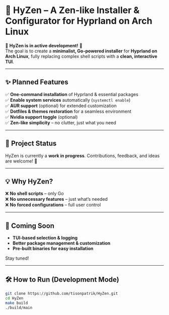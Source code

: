 # 📌 HyZen – A Zen-like Installer & Configurator for Hyprland on Arch Linux

🚧 **HyZen is in active development!** 🚧  
The goal is to create a **minimalist, Go-powered installer** for **Hyprland on Arch Linux**, fully replacing complex shell scripts with a **clean, interactive TUI**.

---

## ✨ Planned Features

✅ **One-command installation** of Hyprland & essential packages  
✅ **Enable system services** automatically (`systemctl enable`)  
✅ **AUR support** (optional) for extended customization  
✅ **Dotfiles & themes restoration** for a seamless environment  
✅ **Nvidia support toggle** (optional)  
✅ **Zen-like simplicity** – no clutter, just what you need  

---

## 🔧 Project Status

HyZen is currently a **work in progress**. Contributions, feedback, and ideas are welcome! 🚀

---

## 💡 Why HyZen?

❌ **No shell scripts** – only Go  
❌ **No unnecessary features** – just what’s needed  
❌ **No forced configurations** – full user control  

---

## 🚀 Coming Soon

- **TUI-based selection & logging**
- **Better package management & customization**
- **Pre-built binaries for easy installation**  

Stay tuned!  

---

## 🛠 How to Run (Development Mode)

```sh
git clone https://github.com/tisonpatrik/HyZen.git
cd HyZen
make build
./build/main

